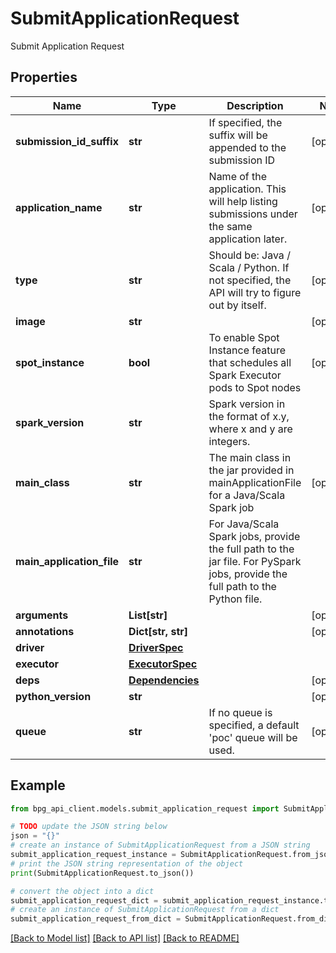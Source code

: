 # SubmitApplicationRequest

Submit Application Request

## Properties

Name | Type | Description | Notes
------------ | ------------- | ------------- | -------------
**submission_id_suffix** | **str** | If specified, the suffix will be appended to the submission ID | [optional] 
**application_name** | **str** | Name of the application. This will help listing submissions under the same application later. | [optional] 
**type** | **str** | Should be: Java / Scala / Python. If not specified, the API will try to figure out by itself. | [optional] 
**image** | **str** |  | [optional] 
**spot_instance** | **bool** | To enable Spot Instance feature that schedules all Spark Executor pods to Spot nodes | [optional] 
**spark_version** | **str** | Spark version in the format of x.y, where x and y are integers. | 
**main_class** | **str** | The main class in the jar provided in mainApplicationFile for a Java/Scala Spark job | [optional] 
**main_application_file** | **str** | For Java/Scala Spark jobs, provide the full path to the jar file. For PySpark jobs, provide the full path to the Python file. | 
**arguments** | **List[str]** |  | [optional] 
**annotations** | **Dict[str, str]** |  | [optional] 
**driver** | [**DriverSpec**](DriverSpec.md) |  | 
**executor** | [**ExecutorSpec**](ExecutorSpec.md) |  | 
**deps** | [**Dependencies**](Dependencies.md) |  | [optional] 
**python_version** | **str** |  | [optional] 
**queue** | **str** | If no queue is specified, a default &#39;poc&#39; queue will be used. | [optional] 

## Example

```python
from bpg_api_client.models.submit_application_request import SubmitApplicationRequest

# TODO update the JSON string below
json = "{}"
# create an instance of SubmitApplicationRequest from a JSON string
submit_application_request_instance = SubmitApplicationRequest.from_json(json)
# print the JSON string representation of the object
print(SubmitApplicationRequest.to_json())

# convert the object into a dict
submit_application_request_dict = submit_application_request_instance.to_dict()
# create an instance of SubmitApplicationRequest from a dict
submit_application_request_from_dict = SubmitApplicationRequest.from_dict(submit_application_request_dict)
```
[[Back to Model list]](../README.md#documentation-for-models) [[Back to API list]](../README.md#documentation-for-api-endpoints) [[Back to README]](../README.md)


